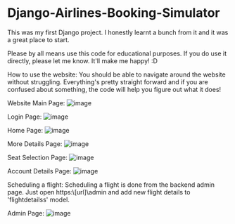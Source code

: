 # Django-Airlines-Booking-Simulator
This was my first Django project. I honestly learnt a bunch from it and it was a great place to start.

Please by all means use this code for educational purposes. If you do use it directly, please let me know. It'll make me happy! :D

How to use the website:
You should be able to navigate around the website without struggling. Everything's pretty straight forward and if you are confused about something, the code will help you figure out what it does!

Website Main Page:
![image](https://user-images.githubusercontent.com/74499053/134210577-2d8fc454-6b64-40b8-9de1-fd88108f25a7.png)

Login Page:
![image](https://user-images.githubusercontent.com/74499053/134210616-0d586bff-53be-4878-9de9-71b537cd1e2a.png)

Home Page:
![image](https://user-images.githubusercontent.com/74499053/134210662-2d67faab-81ac-45ef-bd20-e8862e82b3cc.png)

More Details Page:
![image](https://user-images.githubusercontent.com/74499053/134210735-27d6a4cd-76b0-48f9-9c38-e025b05fdc08.png)
  
Seat Selection Page:
![image](https://user-images.githubusercontent.com/74499053/134210785-2fda56f1-7d4c-4df0-8486-d8ec3ad81e42.png)

Account Details Page:
![image](https://user-images.githubusercontent.com/74499053/134210824-dcad1701-4022-48d9-8c50-debbdee22ca8.png)


Scheduling a flight:
Scheduling a flight is done from the backend admin page. Just open https:\\[url]\admin and add new flight details to 'flightdetailss' model.

Admin Page:
![image](https://user-images.githubusercontent.com/74499053/134211018-3afb27f9-e1ea-4e6d-8a2a-d4cc1dd79a54.png)

